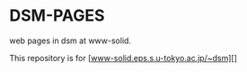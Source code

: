 # DSM-PAGES
web pages in dsm at www-solid.


This repository is for [www-solid.eps.s.u-tokyo.ac.jp/~dsm][]
